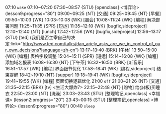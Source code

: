 07:10 `wake`
07:10~07:20
07:30~08:57 {STU} [openclass] <博弈论> (lesson9:progress="80")
09:00~09:25 {NT} [交通]
09:25~09:45 {NT} [早餐]
09:50~10:03 {WK}
10:03~10:08 {WK} [晨会]
10:08~11:24 {WK} [编程] <WAUP> 解决部署问题
11:25~11:35 {SPR} [短运]
11:35~12:10 {WK} [bugfix,sideproject] <life-time-tracker>
12:10~12:40 {NT} [lunch]
12:42~12:56 {WK} [bugfix,sideproject] <life-time-tracker>
12:56~13:17 {STU} [ted] <OTD> (我们是否主宰自己的决定:link="http://www.ted.com/talks/dan_ariely_asks_are_we_in_control_of_our_own_decisions?language=zh-cn")
13:17~13:40 {BRK} [午休]
13:50~15:00 {WK} [编程] <WAUP> 表格字段调整
15:04~15:11 {SPR} [短运]
15:14~16:08 {WK} [编程] <WAUP> 添加域名报表
16:08~16:30 {NT} [下午茶]
16:32~16:50 {BRK} [听音乐]
16:51~17:57 {WK} [编程] <WAUP> 界面细节优化
17:58~18:41 {WK} [编程,sideproject] <life-time-tracker> 结束提醒
18:42~19:10 {NT} [supper]
19:18~19:41 {WK} [bugfix,sideproject] <life-time-tracker>
19:41~19:55 {WK} [编程] <WAUP> 页面切换逻辑优化
21:00 `off`
21:00~21:26 {NT} [交通]
21:35~22:15 {BRK} [tv] <生活大爆炸7>
22:15~22:48 {NT} [购物] 给@(板)买睡衣
22:50~23:00 {NT} [洗澡]
23:03~23:43 {STU} [整理笔记,openclass] <幸福课> (lesson2:progress="20")
23:43~00:15 {STU} [整理笔记,openclass] <博弈论> (lesson9:progress="80")
00:40 `sleep`